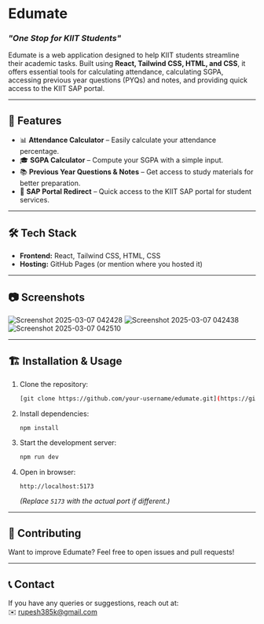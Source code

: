 # Edumate  
### *"One Stop for KIIT Students"*  

Edumate is a web application designed to help KIIT students streamline their academic tasks. Built using **React, Tailwind CSS, HTML, and CSS**, it offers essential tools for calculating attendance, calculating SGPA, accessing previous year questions (PYQs) and notes, and providing quick access to the KIIT SAP portal.  

---  

## 🚀 Features  
- 📊 **Attendance Calculator** – Easily calculate your attendance percentage.  
- 🎓 **SGPA Calculator** – Compute your SGPA with a simple input.  
- 📚 **Previous Year Questions & Notes** – Get access to study materials for better preparation.  
- 🔗 **SAP Portal Redirect** – Quick access to the KIIT SAP portal for student services.  

---  

## 🛠 Tech Stack  
- **Frontend:** React, Tailwind CSS, HTML, CSS  
- **Hosting:** GitHub Pages (or mention where you hosted it)  

---  

## 📷 Screenshots  
![Screenshot 2025-03-07 042428](https://github.com/user-attachments/assets/6ab8405a-c384-427a-8839-2b45b7e2002c)
![Screenshot 2025-03-07 042438](https://github.com/user-attachments/assets/806433a6-f6f1-4438-ada2-c65c2009e25c)
![Screenshot 2025-03-07 042510](https://github.com/user-attachments/assets/301c2d72-3641-45b0-a4e6-8c05e1bf3a8b)

---  

## 🏗 Installation & Usage  
1. Clone the repository:  
   ```bash  
   [git clone https://github.com/your-username/edumate.git](https://github.com/26kumar/Edu-Mate.git)    
   ```  
2. Install dependencies:  
   ```bash  
   npm install  
   ```  
3. Start the development server:  
   ```bash  
   npm run dev  
   ```  
4. Open in browser:  
   ```  
   http://localhost:5173  
   ```  
   *(Replace `5173` with the actual port if different.)*  

---  

## 🎯 Contributing  
Want to improve Edumate? Feel free to open issues and pull requests!  

---  

## 📞 Contact  
If you have any queries or suggestions, reach out at:  
✉️ rupesh385k@gmail.com 
  

